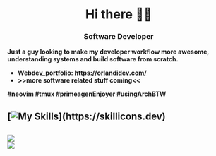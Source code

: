 <h1 align="center">Hi there 🥷🏻</h1>
<h3 align="center">Software Developer</h3>

**Just a guy looking to make my developer workflow more awesome, understanding systems and build software from scratch.**
- **Webdev_portfolio: https://orlandidev.com/**
- **>>more software related stuff coming<<**

**#neovim #tmux #primeagenEnjoyer #usingArchBTW**

<p align="left">

[![My Skills](https://skillicons.dev/icons?i=html,css,js,ts,vite,react,nodejs,express,go,figma,git,github,neovim,sass,tailwind,)](https://skillicons.dev)
---
![](https://github-readme-stats.vercel.app/api?username=EmmoCodes&theme=slateorange&hide_border=false&include_all_commits=true&count_private=true)<br/>
![](https://github-readme-stats.vercel.app/api/top-langs/?username=EmmoCodes&hide=html,css,scss&theme=slateorange&hide_border=false&include_all_commits=true&count_private=true&layout=donut)
---


